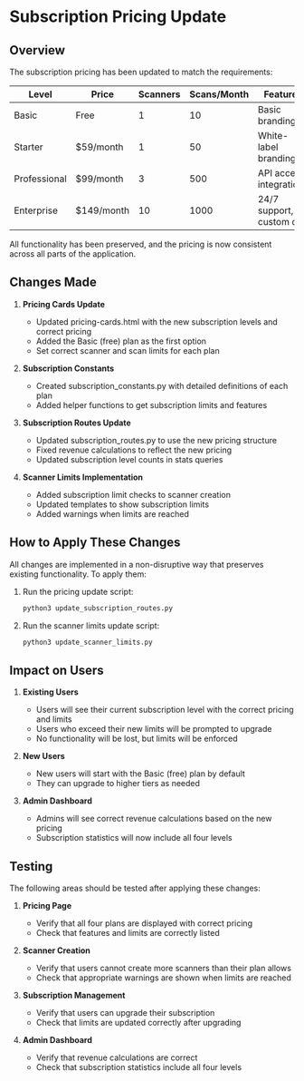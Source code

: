 # Subscription Pricing Update

## Overview

The subscription pricing has been updated to match the requirements:

| Level        | Price         | Scanners | Scans/Month | Features                  |
|--------------|---------------|----------|-------------|---------------------------|
| Basic        | Free          | 1        | 10          | Basic branding            |
| Starter      | $59/month     | 1        | 50          | White-label branding      |
| Professional | $99/month     | 3        | 500         | API access, integrations  |
| Enterprise   | $149/month    | 10       | 1000        | 24/7 support, custom dev  |

All functionality has been preserved, and the pricing is now consistent across all parts of the application.

## Changes Made

1. **Pricing Cards Update**
   - Updated pricing-cards.html with the new subscription levels and correct pricing
   - Added the Basic (free) plan as the first option
   - Set correct scanner and scan limits for each plan

2. **Subscription Constants**
   - Created subscription_constants.py with detailed definitions of each plan
   - Added helper functions to get subscription limits and features

3. **Subscription Routes Update**
   - Updated subscription_routes.py to use the new pricing structure
   - Fixed revenue calculations to reflect the new pricing
   - Updated subscription level counts in stats queries

4. **Scanner Limits Implementation**
   - Added subscription limit checks to scanner creation
   - Updated templates to show subscription limits
   - Added warnings when limits are reached

## How to Apply These Changes

All changes are implemented in a non-disruptive way that preserves existing functionality. To apply them:

1. Run the pricing update script:
   ```bash
   python3 update_subscription_routes.py
   ```

2. Run the scanner limits update script:
   ```bash
   python3 update_scanner_limits.py
   ```

## Impact on Users

1. **Existing Users**
   - Users will see their current subscription level with the correct pricing and limits
   - Users who exceed their new limits will be prompted to upgrade
   - No functionality will be lost, but limits will be enforced

2. **New Users**
   - New users will start with the Basic (free) plan by default
   - They can upgrade to higher tiers as needed

3. **Admin Dashboard**
   - Admins will see correct revenue calculations based on the new pricing
   - Subscription statistics will now include all four levels

## Testing

The following areas should be tested after applying these changes:

1. **Pricing Page**
   - Verify that all four plans are displayed with correct pricing
   - Check that features and limits are correctly listed

2. **Scanner Creation**
   - Verify that users cannot create more scanners than their plan allows
   - Check that appropriate warnings are shown when limits are reached

3. **Subscription Management**
   - Verify that users can upgrade their subscription
   - Check that limits are updated correctly after upgrading

4. **Admin Dashboard**
   - Verify that revenue calculations are correct
   - Check that subscription statistics include all four levels